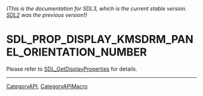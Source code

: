 ###### (This is the documentation for SDL3, which is the current stable version. [SDL2](https://wiki.libsdl.org/SDL2/) was the previous version!)
# SDL_PROP_DISPLAY_KMSDRM_PANEL_ORIENTATION_NUMBER

Please refer to [SDL_GetDisplayProperties](SDL_GetDisplayProperties) for details.

----
[CategoryAPI](CategoryAPI), [CategoryAPIMacro](CategoryAPIMacro)

